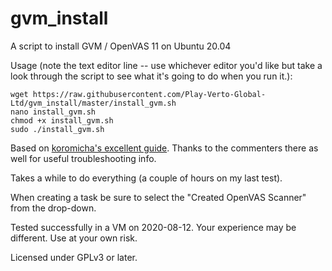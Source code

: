 # gvm_install
A script to install GVM / OpenVAS 11 on Ubuntu 20.04

Usage (note the text editor line -- use whichever editor you'd like but take a look through the script to see what it's going to do when you run it.):

```
wget https://raw.githubusercontent.com/Play-Verto-Global-Ltd/gvm_install/master/install_gvm.sh
nano install_gvm.sh 
chmod +x install_gvm.sh
sudo ./install_gvm.sh 
```

Based on [koromicha's excellent guide](https://kifarunix.com/install-and-setup-gvm-11-on-ubuntu-20-04/). Thanks to the commenters there as well for useful troubleshooting info.


Takes a while to do everything (a couple of hours on my last test).

When creating a task be sure to select the "Created OpenVAS Scanner" from the drop-down.

Tested successfully in a VM on 2020-08-12. Your experience may be different. Use at your own risk.

Licensed under GPLv3 or later.
